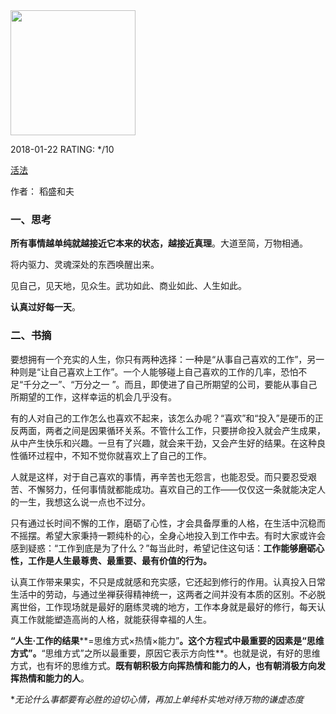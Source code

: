 

<img src="https://images-cn.ssl-images-amazon.com/images/I/41VPlEIMonL.jpg" width="200" />



2018-01-22 RATING:  */10



[活法](https://www.amazon.cn/dp/B007QJEZEA)



作者： 稻盛和夫



### 一、思考

**所有事情越单纯就越接近它本来的状态，越接近真理**。大道至简，万物相通。

将内驱力、灵魂深处的东西唤醒出来。

见自己，见天地，见众生。武功如此、商业如此、人生如此。

**认真过好每一天**。



### 二、书摘



要想拥有一个充实的人生，你只有两种选择：一种是“从事自己喜欢的工作”，另一种则是“让自己喜欢上工作”。一个人能够碰上自己喜欢的工作的几率，恐怕不足“千分之一”、“万分之一 ”。而且，即使进了自己所期望的公司，要能从事自己所期望的工作，这样幸运的机会几乎没有。



有的人对自己的工作怎么也喜欢不起来，该怎么办呢？“喜欢”和“投入”是硬币的正反两面，两者之间是因果循环关系。不管什么工作，只要拼命投入就会产生成果，从中产生快乐和兴趣。一旦有了兴趣，就会来干劲，又会产生好的结果。在这种良性循环过程中，不知不觉你就喜欢上了自己的工作。



人就是这样，对于自己喜欢的事情，再辛苦也无怨言，也能忍受。而只要忍受艰苦、不懈努力，任何事情就都能成功。喜欢自己的工作——仅仅这一条就能决定人的一生，我想这么说一点也不过分。



只有通过长时间不懈的工作，磨砺了心性，才会具备厚重的人格，在生活中沉稳而不摇摆。希望大家秉持一颗纯朴的心，全身心地投入到工作中去。有时大家或许会感到疑惑：“工作到底是为了什么？”每当此时，希望记住这句话：**工作能够磨砺心性，工作是人生最尊贵、最重要、最有价值的行为。**



认真工作带来果实，不只是成就感和充实感，它还起到修行的作用。认真投入日常生活中的劳动，与通过坐禅获得精神统一，这两者之间并没有本质的区别。不必脱离世俗，工作现场就是最好的磨练灵魂的地方，工作本身就是最好的修行，每天认真工作就能塑造高尚的人格，就能获得幸福的人生。



**“人生·工作的结果****=思维方式×热情×能力”**。这个方程式中最重要的因素是“思维方式”。**“思维方式”之所以最重要，原因它表示方向性**。也就是说，有好的思维方式，也有坏的思维方式。**既有朝积极方向挥热情和能力的人，也有朝消极方向发挥热情和能力的人**。



**无论什么事都要有必胜的迫切心情，再加上单纯朴实地对待万物的谦虚态度*















